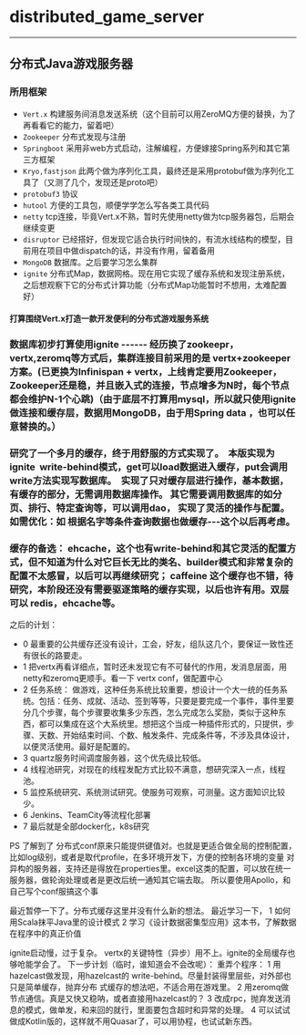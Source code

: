 # distributed_game_server

-----

## 分布式Java游戏服务器

### 所用框架
- `Vert.x`      构建服务间消息发送系统（这个目前可以用ZeroMQ方便的替换，为了再看看它的能力，留着吧）
- `Zookeeper`    分布式发现与注册
- `Springboot`       采用非web方式启动，注解编程，方便嫁接Spring系列和其它第三方框架
- `Kryo,fastjson`   此两个做为序列化工具，最终还是采用protobuf做为序列化工具了（又测了几个，发现还是proto吧）
- `protobuf3`       协议
- `hutool`       方便的工具包，顺便学学怎么写各类工具代码
- `netty`       tcp连接，毕竟Vert.x不熟，暂时先使用netty做为tcp服务器包，后期会继续变更
- `disruptor`     已经搭好，但发现它适合执行时间快的，有流水线结构的模型，目前用在项目中做dispatch的话，并没有作用，留着备用
- `MongoDB`      数据库。之后要学习怎么集群
- `ignite`     分布式Map，数据网格。现在用它实现了缓存系统和发现注册系统，之后想观察下它的分布式计算功能（分布式Map功能暂时不想用，太难配置好）



#### 打算围绕Vert.x打造一款开发便利的分布式游戏服务系统


### 数据库初步打算使用ignite ------ 经历换了zookeepr，vertx,zeromq等方式后，集群连接目前采用的是 vertx+zookeeper方案。(已更换为Infinispan + vertx，上线肯定要用Zookeeper，Zookeeper还是稳，并且嵌入式的连接，节点增多为N时，每个节点都会维护N-1个心跳)（由于底层不打算用mysql，所以就只使用ignite做连接和缓存层，数据用MongoDB，由于用Spring data ，也可以任意替换的。）


### 研究了一个多月的缓存，终于用舒服的方式实现了。  本版实现为 ignite  write-behind模式，get可以load数据进入缓存，put会调用write方法实现写数据库。  实现了只对缓存层进行操作，基本数据，有缓存的部分，无需调用数据库操作。 其它需要调用数据库的如分页、排行、特定查询等，可以调用dao， 实现了灵活的操作与配置。 如需优化：如 根据名字等条件查询数据也做缓存---这个以后再考虑。
### 缓存的备选：   ehcache，这个也有write-behind和其它灵活的配置方式，但不知道为什么对它巨长无比的类名、builder模式和非常复杂的配置不太感冒，以后可以再继续研究； caffeine 这个缓存也不错，待研究，本阶段还没有需要驱逐策略的缓存实现，以后也许有用。双层可以 redis，ehcache等。


之后的计划：
- 0 最重要的公共缓存还没有设计，工会，好友，组队这几个，要保证一致性还有很长的路要走。
- 1 把vertx再看详细点，暂时还未发现它有不可替代的作用，发消息层面，用netty和zeromq更顺手。看一下 vertx conf，做配置中心
- 2 任务系统： 做游戏，这种任务系统比较重要，想设计一个大一统的任务系统。包括：任务、成就、活动、签到等等，只要是要完成一个事件，事件里要分几个步骤，每个步骤要收集多少东西，怎么完成怎么奖励，类似于这种东西，都可以集成在这个大系统里。想把这个当成一种插件形式的，只提供，步骤、天数、开始结束时间、个数、触发条件、完成条件等，不涉及具体设计，以便灵活使用。最好是配置的。
- 3 quartz服务时间调度服务器，这个优先级比较低。
- 4 线程池研究，对现在的线程发配方式比较不满意，想研究深入一点，线程池。
- 5 监控系统研究、系统测试研究。使服务可观察，可测量。这方面知识比较少。
- 6 Jenkins、TeamCity等流程化部署
- 7 最后就是全部docker化，k8s研究



PS  了解到了 分布式conf原来只能提供键值对。也就是更适合做全局的控制配置，比如log级别，或者是取代profile，在多环境开发下，方便的控制各环境的变量
对异构的服务器，支持还是得放在properties里。excel这类的配置，可以放在统一服务器，做轮询处理或者是更改后统一通知其它端去取。
所以要使用Apollo，和自己写个conf服搞这个事

最近暂停一下了。分布式缓存这里并没有什么新的想法。
最近学习一下，
1 如何用Scala抹平Java里的设计模式
2 学习《设计数据密集型应用》这本书，了解数据在程序中的真正价值

ignite启动慢，过于复杂。 vertx的关键特性（异步）用不上。ignite的全局缓存也够呛能学会了。
下一步计划（临时，谁知道会不会改呢）：
重弄个程序：
1 用hazelcast做发现，用hazelcast的 write-behind。尽量封装得里层些，对外部也只是简单缓存，抛弃分布
式缓存的想法吧，不适合用在游戏里。
2 用zeromq做节点通信。真是又快又稳呐，或者直接用hazelcast的？
3 改成rpc，抛弃发送消息的模式，做单发，和来回的就行，里面要包含超时和异常的处理。
4 可以试试做成Kotlin版的，这样就不用Quasar了，可以用协程，也试试新东西。
